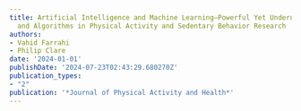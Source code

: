 ```yaml
---
title: Artificial Intelligence and Machine Learning—Powerful Yet Underutilized Tools
  and Algorithms in Physical Activity and Sedentary Behavior Research
authors:
- Vahid Farrahi
- Philip Clare
date: '2024-01-01'
publishDate: '2024-07-23T02:43:29.680270Z'
publication_types:
- "2"
publication: '*Journal of Physical Activity and Health*'
---
```

